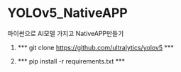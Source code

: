 # YOLOv5_NativeAPP
파이썬으로 AI모델 가지고 NativeAPP만들기

1. *** git clone https://github.com/ultralytics/yolov5 ***

2. *** pip install -r requirements.txt ***



